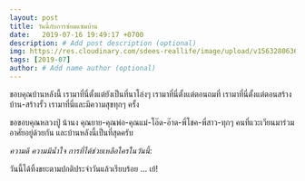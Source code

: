 ```yaml
---
layout: post
title: วันนี้กับการซ่อมแซมบ้าน
date:   2019-07-16 19:49:17 +0700
description: # Add post description (optional)
img: https://res.cloudinary.com/sdees-reallife/image/upload/v1563280636/IMG_8471.jpg # Add image post (optional)
tags: [2019-07]
author: # Add name author (optional)
---
```

ขอบคุณบ้านหลังนี้ เรามาที่นี่ตั้งแต่ยังเป็นที่นาโล่งๆ เรามาที่นี่ตั้งแต่ตอนถมที่ เรามาที่นี่ตั้งแต่ตอนสร้างบ้าน-สร้างรั้ว เรามาที่นี่และมีความสุขทุกๆ ครั้ง

ขอขอบคุณหลวงปู่ น้านง คุณยาย-คุณพ่อ-คุณแม่-โอ๊ด-อ๊าด-พี่โชค-พี่สาว-ทุกๆ คนที่แวะเวียนมาร่วมอาศัยอยู่ด้วยกัน และบ้านหลังนี้เป็นที่สุดครับ

<i class="fa fa-child" style="color:plum"></i>

*ความดี ความมีน้ำใจ การที่ได้ช่วยเหลือใครในวันนี้*:

วันนี้ได้ทิ้งขยะตามปกติประจำวันแล้วเรียบร้อย ... เย้!
